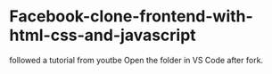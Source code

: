 # Facebook-clone-frontend-with-html-css-and-javascript
followed a tutorial from youtbe 
Open the folder in VS Code after fork.

